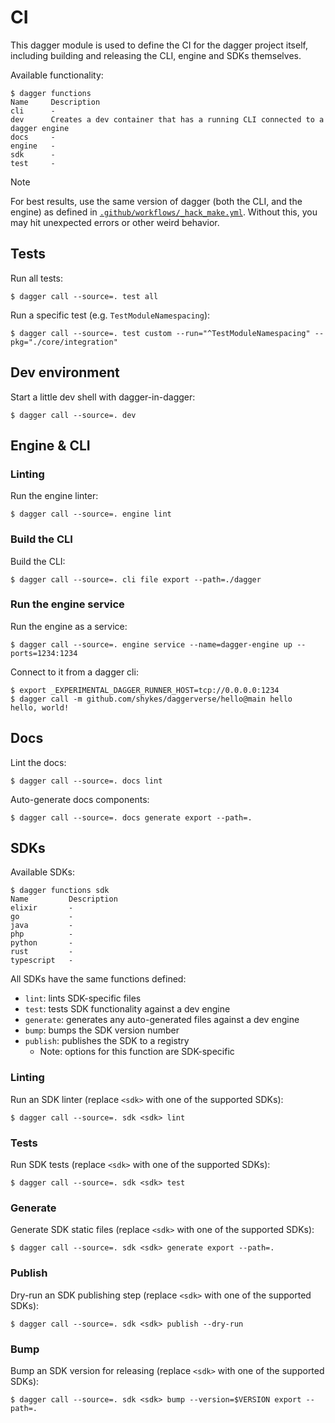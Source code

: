 # CI

This dagger module is used to define the CI for the dagger project itself,
including building and releasing the CLI, engine and SDKs themselves.

Available functionality:

    $ dagger functions
    Name     Description
    cli      -
    dev      Creates a dev container that has a running CLI connected to a dagger engine
    docs     -
    engine   -
    sdk      -
    test     -

> [!NOTE]
>
> For best results, use the same version of dagger (both the CLI, and the
> engine) as defined in [`.github/workflows/_hack_make.yml`](../.github/workflows/_hack_make.yml).
> Without this, you may hit unexpected errors or other weird behavior.

## Tests

Run all tests:

    $ dagger call --source=. test all

Run a specific test (e.g. `TestModuleNamespacing`):

    $ dagger call --source=. test custom --run="^TestModuleNamespacing" --pkg="./core/integration"

## Dev environment

Start a little dev shell with dagger-in-dagger:

    $ dagger call --source=. dev

## Engine & CLI

### Linting

Run the engine linter:

    $ dagger call --source=. engine lint

### Build the CLI

Build the CLI:

    $ dagger call --source=. cli file export --path=./dagger

### Run the engine service

Run the engine as a service:

    $ dagger call --source=. engine service --name=dagger-engine up --ports=1234:1234

Connect to it from a dagger cli:

    $ export _EXPERIMENTAL_DAGGER_RUNNER_HOST=tcp://0.0.0.0:1234
    $ dagger call -m github.com/shykes/daggerverse/hello@main hello
    hello, world!

## Docs

Lint the docs:

    $ dagger call --source=. docs lint

Auto-generate docs components:

    $ dagger call --source=. docs generate export --path=.

## SDKs

Available SDKs:

    $ dagger functions sdk
    Name         Description
    elixir       -
    go           -
    java         -
    php          -
    python       -
    rust         -
    typescript   -

All SDKs have the same functions defined:

- `lint`: lints SDK-specific files
- `test`: tests SDK functionality against a dev engine
- `generate`: generates any auto-generated files against a dev engine
- `bump`: bumps the SDK version number
- `publish`: publishes the SDK to a registry
    - Note: options for this function are SDK-specific

### Linting

Run an SDK linter (replace `<sdk>` with one of the supported SDKs):

    $ dagger call --source=. sdk <sdk> lint

### Tests

Run SDK tests (replace `<sdk>` with one of the supported SDKs):

    $ dagger call --source=. sdk <sdk> test

### Generate

Generate SDK static files (replace `<sdk>` with one of the supported SDKs):

    $ dagger call --source=. sdk <sdk> generate export --path=.

### Publish

Dry-run an SDK publishing step (replace `<sdk>` with one of the supported SDKs):

    $ dagger call --source=. sdk <sdk> publish --dry-run

### Bump

Bump an SDK version for releasing (replace `<sdk>` with one of the supported SDKs):

    $ dagger call --source=. sdk <sdk> bump --version=$VERSION export --path=.
